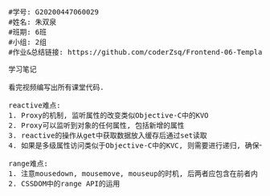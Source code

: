 <pre>
#学号: G20200447060029
#姓名: 朱双泉
#班期: 6班
#小组: 2组
#作业&总结链接: https://github.com/coderZsq/Frontend-06-Template/tree/main/Week%2005
</pre>

<pre>
学习笔记

看完视频编写出所有课堂代码.

reactive难点:
1. Proxy的机制, 监听属性的改变类似Objective-C中的KVO
2. Proxy可以监听到对象的任何属性, 包括新增的属性
3. reactive的操作从get中获取数据放入缓存后通过set读取
4. 如果是多级属性访问类似于Objective-C中的KVC, 则需要进行递归, 确保一个对象匹配一个Proxy

range难点:
1. 注意mousedown, mousemove, mouseup的时机, 后两者应包含在前者内
2. CSSDOM中的range API的运用

</pre>

